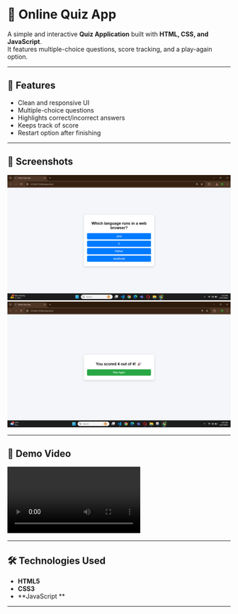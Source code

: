 # 🧠 Online Quiz App

A simple and interactive **Quiz Application** built with **HTML, CSS, and JavaScript**.  
It features multiple-choice questions, score tracking, and a play-again option.  

---

## 🚀 Features
- Clean and responsive UI  
- Multiple-choice questions  
- Highlights correct/incorrect answers 
- Keeps track of score  
- Restart option after finishing 

---

## 📸 Screenshots



![Question Example](questionexample.png)
![Score Screen](score.png)

---

## 🎥 Demo Video


![Quiz Demo](demo.mp4)  


---

## 🛠️ Technologies Used
- **HTML5**
- **CSS3**
- **JavaScript **

---


  
